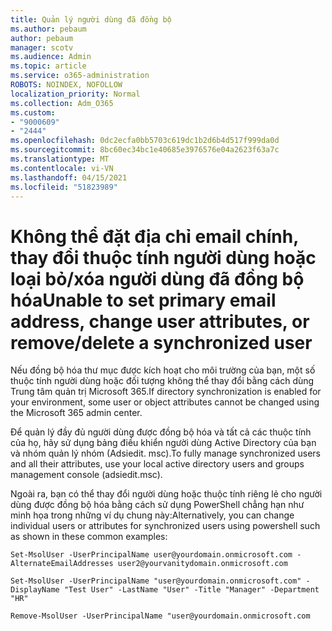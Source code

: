```yaml
---
title: Quản lý người dùng đã đồng bộ
ms.author: pebaum
author: pebaum
manager: scotv
ms.audience: Admin
ms.topic: article
ms.service: o365-administration
ROBOTS: NOINDEX, NOFOLLOW
localization_priority: Normal
ms.collection: Adm_O365
ms.custom:
- "9000609"
- "2444"
ms.openlocfilehash: 0dc2ecfa0bb5703c619dc1b2d6b4d517f999da0d
ms.sourcegitcommit: 8bc60ec34bc1e40685e3976576e04a2623f63a7c
ms.translationtype: MT
ms.contentlocale: vi-VN
ms.lasthandoff: 04/15/2021
ms.locfileid: "51823989"
---
```

# <a name="unable-to-set-primary-email-address-change-user-attributes-or-removedelete-a-synchronized-user"></a><span data-ttu-id="d9a09-102">Không thể đặt địa chỉ email chính, thay đổi thuộc tính người dùng hoặc loại bỏ/xóa người dùng đã đồng bộ hóa</span><span class="sxs-lookup"><span data-stu-id="d9a09-102">Unable to set primary email address, change user attributes, or remove/delete a synchronized user</span></span>

<span data-ttu-id="d9a09-103">Nếu đồng bộ hóa thư mục được kích hoạt cho môi trường của bạn, một số thuộc tính người dùng hoặc đối tượng không thể thay đổi bằng cách dùng Trung tâm quản trị Microsoft 365.</span><span class="sxs-lookup"><span data-stu-id="d9a09-103">If directory synchronization is enabled for your environment, some user or object attributes cannot be changed using the Microsoft 365 admin center.</span></span>

<span data-ttu-id="d9a09-104">Để quản lý đầy đủ người dùng được đồng bộ hóa và tất cả các thuộc tính của họ, hãy sử dụng bảng điều khiển người dùng Active Directory của bạn và nhóm quản lý nhóm (Adsiedit. msc).</span><span class="sxs-lookup"><span data-stu-id="d9a09-104">To fully manage synchronized users and all their attributes, use your local active directory users and groups management console (adsiedit.msc).</span></span>  

<span data-ttu-id="d9a09-105">Ngoài ra, bạn có thể thay đổi người dùng hoặc thuộc tính riêng lẻ cho người dùng được đồng bộ hóa bằng cách sử dụng PowerShell chẳng hạn như minh họa trong những ví dụ chung này:</span><span class="sxs-lookup"><span data-stu-id="d9a09-105">Alternatively, you can change individual users or attributes for synchronized users using powershell such as shown in these common examples:</span></span>

`Set-MsolUser -UserPrincipalName user@yourdomain.onmicrosoft.com -AlternateEmailAddresses user2@yourvanitydomain.onmicrosoft.com`

`Set-MsolUser -UserPrincipalName "user@yourdomain.onmicrosoft.com" -DisplayName "Test User" -LastName "User" -Title "Manager" -Department "HR"`

`Remove-MsolUser -UserPrincipalName "user@yourdomain.onmicrosoft.com`
